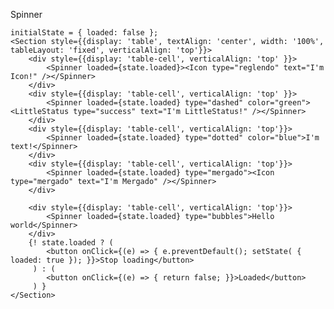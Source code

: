 Spinner

    initialState = { loaded: false };
    <Section style={{display: 'table', textAlign: 'center', width: '100%', tableLayout: 'fixed', verticalAlign: 'top'}}>
        <div style={{display: 'table-cell', verticalAlign: 'top' }}>
            <Spinner loaded={state.loaded}><Icon type="reglendo" text="I'm Icon!" /></Spinner>
        </div>
        <div style={{display: 'table-cell', verticalAlign: 'top' }}>
            <Spinner loaded={state.loaded} type="dashed" color="green"><LittleStatus type="success" text="I'm LittleStatus!" /></Spinner>
        </div>
        <div style={{display: 'table-cell', verticalAlign: 'top'}}>
            <Spinner loaded={state.loaded} type="dotted" color="blue">I'm text!</Spinner>
        </div>
        <div style={{display: 'table-cell', verticalAlign: 'top'}}>
            <Spinner loaded={state.loaded} type="mergado"><Icon type="mergado" text="I'm Mergado" /></Spinner>
        </div>
        
        <div style={{display: 'table-cell', verticalAlign: 'top'}}>
            <Spinner loaded={state.loaded} type="bubbles">Hello world</Spinner>
        </div>
        {! state.loaded ? (
            <button onClick={(e) => { e.preventDefault(); setState( { loaded: true }); }}>Stop loading</button>
         ) : (
            <button onClick={(e) => { return false; }}>Loaded</button>
         ) }
    </Section>